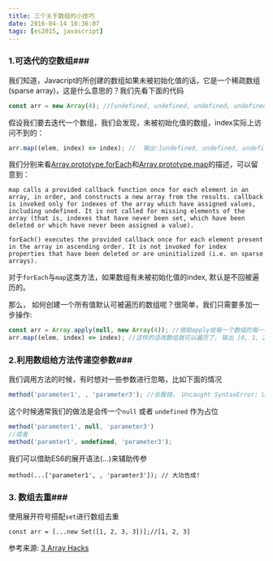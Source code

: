 ```yaml
---
title: 三个关于数组的小技巧
date: 2016-04-14 10:36:07
tags: [es2015, javascript]
---
```


### 1.可迭代的空数组###
我们知道，Javacript的所创建的数组如果未被初始化值的话，它是一个稀疏数组(sparse array)，这是什么意思的？我们先看下面的代码
```js
const arr = new Array(4); //[undefined, undefined, undefined, undefined]
```
假设我们要去迭代一个数组，我们会发现，未被初始化值的数组，index实际上访问不到的：

```js
arr.map((elem, index) => index); //  输出:[undefined, undefined, undefined, undefined]
```
<!--more--> 
我们分别来看[Array.prototype.forEach][1]和[Array.prototype.map][2]的描述，可以留意到：
```
map calls a provided callback function once for each element in an array, in order, and constructs a new array from the results. callback is invoked only for indexes of the array which have assigned values, including undefined. It is not called for missing elements of the array (that is, indexes that have never been set, which have been deleted or which have never been assigned a value).
```
```
forEach() executes the provided callback once for each element present in the array in ascending order. It is not invoked for index properties that have been deleted or are uninitialized (i.e. on sparse arrays).
```
对于`forEach`与`map`这类方法，如果数组有未被初始化值的index, 默认是不回被遍历的。

那么， 如何创建一个所有值默认可被遍历的数组呢？很简单，我们只需要多加一步操作:
```js
const arr = Array.apply(null, new Array(4)); //借助apply给每一个数组的每一个index都赋值
arr.map((elem, index) => index); //这样的话改数组就可以遍历了, 输出 [0, 1, 2, 3]
```
### 2.利用数组给方法传递空参数###
我们调用方法的时候，有时想对一些参数进行忽略，比如下面的情况
```js
method('parameter1', , 'parameter3'); //会报错， Uncaught SyntaxError: Unexpected token ,
```
这个时候通常我们的做法是会传一个`null` 或者 `undefined` 作为占位
```js
method('parameter1', null, 'parameter3')
//或者
method('paramter1', undefined, 'parameter3');
```
我们可以借助ES6的展开语法(...)来辅助传参
```
method(...['parameter1', , 'paramter3']); // 大功告成!
```

### 3. 数组去重###
使用展开符号搭配`set`进行数组去重
```
const arr = [...new Set([1, 2, 3, 3])];//[1, 2, 3]
```

 
参考来源:
 [3 Array Hacks][3]


 [1]: https://developer.mozilla.org/en-US/docs/Web/JavaScript/Reference/Global_Objects/Array/forEach#Description
 [2]: https://developer.mozilla.org/en-US/docs/Web/JavaScript/Reference/Global_Objects/Array/map#Description
 [3]: http://www.jstips.co/en/javascript/3-array-hacks/
    